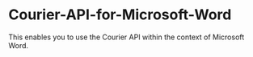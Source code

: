 # Courier-API-for-Microsoft-Word
This enables you to use the Courier API within the context of Microsoft Word.
